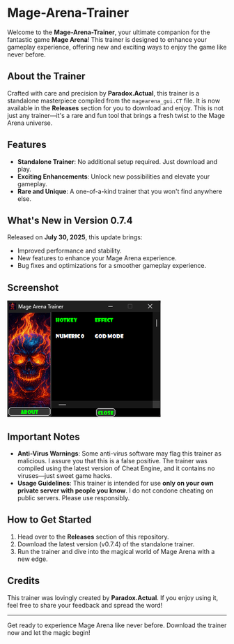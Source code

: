 # Mage-Arena-Trainer

Welcome to the **Mage-Arena-Trainer**, your ultimate companion for the fantastic game **Mage Arena**! This trainer is designed to enhance your gameplay experience, offering new and exciting ways to enjoy the game like never before.

## About the Trainer

Crafted with care and precision by **Paradox.Actual**, this trainer is a standalone masterpiece compiled from the `magearena_gui.CT` file. It is now available in the **Releases** section for you to download and enjoy. This is not just any trainer—it's a rare and fun tool that brings a fresh twist to the Mage Arena universe.

## Features

- **Standalone Trainer**: No additional setup required. Just download and play.
- **Exciting Enhancements**: Unlock new possibilities and elevate your gameplay.
- **Rare and Unique**: A one-of-a-kind trainer that you won't find anywhere else.

## What's New in Version 0.7.4

Released on **July 30, 2025**, this update brings:
- Improved performance and stability.
- New features to enhance your Mage Arena experience.
- Bug fixes and optimizations for a smoother gameplay experience.

## Screenshot

![Mage-Arena-Trainer Screenshot](screenshot.png)

## Important Notes

- **Anti-Virus Warnings**: Some anti-virus software may flag this trainer as malicious. I assure you that this is a false positive. The trainer was compiled using the latest version of Cheat Engine, and it contains no viruses—just sweet game hacks.
- **Usage Guidelines**: This trainer is intended for use **only on your own private server with people you know**. I do not condone cheating on public servers. Please use responsibly.

## How to Get Started

1. Head over to the **Releases** section of this repository.
2. Download the latest version (v0.7.4) of the standalone trainer.
3. Run the trainer and dive into the magical world of Mage Arena with a new edge.

## Credits

This trainer was lovingly created by **Paradox.Actual**. If you enjoy using it, feel free to share your feedback and spread the word!

---

Get ready to experience Mage Arena like never before. Download the trainer now and let the magic begin!
